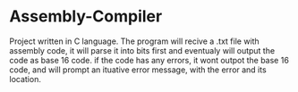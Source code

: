 # Assembly-Compiler
Project written in C language. 
The program will recive a .txt file with assembly code, 
it will parse it into bits first and 
eventualy will output the code as base 16 code.
if the code has any errors, it wont outpot the base 16 code, 
and will prompt an ituative error message,
with the error and its location.
